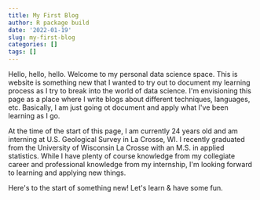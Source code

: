 ```yaml
---
title: My First Blog
author: R package build
date: '2022-01-19'
slug: my-first-blog
categories: []
tags: []
---
```


Hello, hello, hello. Welcome to my personal data science space. This is website is something new that I wanted to try out to document my learning process as I try to break into the world of data science. I'm envisioning this page as a place where I write blogs about different techniques, languages, etc. Basically, I am just going ot document and apply what I've been learning as I go.

At the time of the start of this page, I am currently 24 years old and am interning at U.S. Geological Survey in La Crosse, WI. I recently graduated from the University of Wisconsin La Crosse with an M.S. in applied statistics. While I have plenty of course knowledge from my collegiate career and professional knowledge from my internship, I'm looking forward to learning and applying new things.

Here's to the start of something new! Let's learn & have some fun.